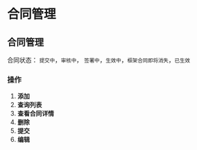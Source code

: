 # 合同管理

## 合同管理

合同状态： `提交中`，`审核中`， `签署中`，`生效中`，`框架合同即将消失`，`已生效`

### 操作

1. **添加**
2. **查询列表**
3. **查看合同详情**
4. **删除**
5. **提交**
6. **编辑**
